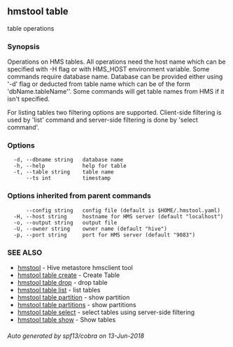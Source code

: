 ## hmstool table

table operations

### Synopsis

Operations on HMS tables. All operations need the host name which can be specified with -H flag or with
HMS_HOST environment variable.
Some commands require database name. Database can be provided either using '-d' flag or
deducted from table name which can be of the form 'dbName.tableName''. Some commands will get table names from
HMS if it isn't specified.

For listing tables two filtering options are supported. Client-side filtering is used by 'list' command
and server-side filtering is done by 'select command'.


### Options

```
  -d, --dbname string   database name
  -h, --help            help for table
  -t, --table string    table name
      --ts int          timestamp
```

### Options inherited from parent commands

```
      --config string   config file (default is $HOME/.hmstool.yaml)
  -H, --host string     hostname for HMS server (default "localhost")
  -o, --output string   output file
  -U, --owner string    owner name (default "hive")
  -p, --port string     port for HMS server (default "9083")
```

### SEE ALSO

* [hmstool](hmstool.md)	 - Hive metastore hmsclient tool
* [hmstool table create](hmstool_table_create.md)	 - Create Table
* [hmstool table drop](hmstool_table_drop.md)	 - drop table
* [hmstool table list](hmstool_table_list.md)	 - list tables
* [hmstool table partition](hmstool_table_partition.md)	 - show partition
* [hmstool table partitions](hmstool_table_partitions.md)	 - show partitions
* [hmstool table select](hmstool_table_select.md)	 - select tables using server-side filtering
* [hmstool table show](hmstool_table_show.md)	 - Show tables

###### Auto generated by spf13/cobra on 13-Jun-2018
